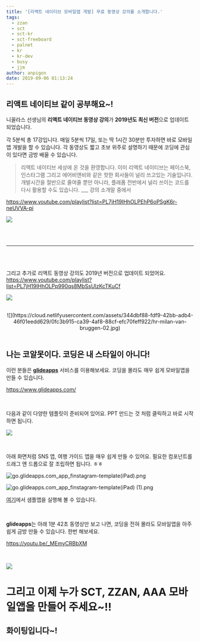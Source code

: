 ```yaml
---
title: '[리액트 네이티브 모바일앱 개발] 무료 동영상 강의를 소개합니다.'
tags:
  - zzan
  - sct
  - sct-kr
  - sct-freeboard
  - palnet
  - kr
  - kr-dev
  - busy
  - jjm
author: anpigon
date: 2019-09-06 01:13:24
---
```


## 리액트 네이티브 같이 공부해요~!

니꼴라스 선생님의 **리액트 네이티브 동영상 강의**가 **2019년도 최신 버전**으로 업데이트 되었습니다. 

각 5분씩 총 17강입니다. 매일 5분씩 17일, 또는 딱 1시간 30분만 투자하면 바로 모바일앱 개발을 할 수 있습니다. 각 동영상도 짧고 초보 위주로 설명하기 때문에 코딩에 관심이 있다면 금방 배울 수 있습니다.

> 리액트 네이티브 세상에 온 것을 환영합니다. 이미 리액트 네이티브는 페이스북, 인스타그램 그리고 에어비앤비와 같은 핫한 회사들이 널리 쓰고있는 기술입니다. 개발시간을 절반으로 줄여줄 뿐만 아니라, 플래폼 전반에서 널리 쓰이는 코드를 다시 활용할 수도 있습니다. 
___ 강의 소개말 중에서

https://www.youtube.com/playlist?list=PL7jH19IHhOLPEhP6oPSgK6r-neUVVA-pi

[![](https://cdn.steemitimages.com/DQmUwt2bQECS8MXatXSpvZ2vpRs921FGWC1JxrcESs6BVPh/www.youtube.com_playlist_list=PL7jH19IHhOLPEhP6oPSgK6r-neUVVA-pi(iPad).png)](https://www.youtube.com/playlist?list=PL7jH19IHhOLPEhP6oPSgK6r-neUVVA-pi)


<br>
<br>

***

<br>
<br>

그리고 추가로 리액트 동영상 강의도 2019년 버전으로 업데이트 되었어요.
https://www.youtube.com/playlist?list=PL7jH19IHhOLPp990qs8MbSsUlzKcTKuCf

[![](https://cdn.steemitimages.com/DQme8SFtpWQrA4wTKrVnfR7rpbJUE5HhgdjJsVgm8TCz9P1/www.youtube.com_playlist_list=PL7jH19IHhOLPp990qs8MbSsUlzKcTKuCf(iPad).png)](https://www.youtube.com/playlist?list=PL7jH19IHhOLPp990qs8MbSsUlzKcTKuCf
)

<br>

<center>![](https://cloud.netlifyusercontent.com/assets/344dbf88-fdf9-42bb-adb4-46f01eedd629/0fc3b915-ca39-4af8-88cf-efc70feff922/hr-milan-van-bruggen-02.jpg)</center>

<br>

## 나는 코알못이다. 코딩은 내 스타일이 아니다!

이런 분들은 [**glideapps**](https://www.glideapps.com/) 서비스를 이용해보세요. 코딩을 몰라도 매우 쉽게 모바일앱을 만들 수 있습니다.

https://www.glideapps.com/

<br>

다음과 같이 다양한 템플릿이 준비되어 있어요. PPT 만드는 것 처럼 클릭하고 바로 시작하면 됩니다.

![](https://cdn.steemitimages.com/DQmcZMuse5AgQgBaMKT1JwgvGwdBb4h1Hb282cJAss5efvE/%E1%84%89%E1%85%B3%E1%84%8F%E1%85%B3%E1%84%85%E1%85%B5%E1%86%AB%E1%84%89%E1%85%A3%E1%86%BA%202019-09-06%20%E1%84%8B%E1%85%A9%E1%84%8C%E1%85%A5%E1%86%AB%2012.52.37.png)

<br>

아래 화면처럼 SNS 앱, 여행 가이드 앱을 매우 쉽게 만들 수 있어요. 필요한 컴포넌트를 드래그 앤 드롭으로 잘 조립하면 됩니다. ㅎㅎ

![go.glideapps.com_app_finstagram-template(iPad).png](https://cdn.steemitimages.com/DQmS1dZJ3z69mnZR5Qmw6Rj5Ssu3JxrLcURsbk2PjS1hANM/go.glideapps.com_app_finstagram-template(iPad).png)

![go.glideapps.com_app_finstagram-template(iPad) (1).png](https://cdn.steemitimages.com/DQmeasewEgRNN9sZD9fNmHS9J4xUAjzZj1qAoFMMvuAgVG1/go.glideapps.com_app_finstagram-template(iPad)%20(1).png)

[여기](https://mypeeps.glideapp.io)에서 샘플앱을 실행해 볼 수 있습니다. 

<br>

**glideapps**는 아래 1분 42초 동영상만 보고 나면, 코딩을 전혀 몰라도 모바일앱을  아주 쉽게 금방 만들 수 있습니다. 한번 해보세요.

https://youtu.be/_MEmyCRBbXM

<br>

![](https://cdn.steemitimages.com/DQmYTcttU9sf5MN2qDKjYVDhBuajQ1LYerxWi6HiguQUw72/image.png)

# 그리고 이제 누가 SCT, ZZAN, AAA 모바일앱을 만들어 주세요~!!

## 화이팅입니다~!